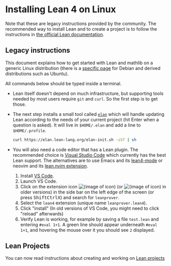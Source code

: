 # Installing Lean 4 on Linux

Note that these are legacy instructions provided by the community. The recommended
way to install Lean and to create a project is to follow the instructions in
[the official Lean documentation](https://docs.lean-lang.org/lean4/doc/quickstart.html).

## Legacy instructions

This document explains how to get started with Lean and mathlib on a generic Linux distribution (there is a [specific page](debian.html) for Debian and derived distributions such as Ubuntu).

All commands below should be typed inside a terminal.

* Lean itself doesn't depend on much infrastructure, but supporting tools
  needed by most users require `git` and `curl`. So the first step is to get those.

* The next step installs a small tool called [`elan`](https://github.com/leanprover/elan) which will handle
  updating Lean according to the needs of your current project (hit Enter
  when a question is asked). It will live in `$HOME/.elan` and add a
  line to `$HOME/.profile`.
  ```bash
  curl https://elan.lean-lang.org/elan-init.sh -sSf | sh
  ```

* You will also need a code editor that has a Lean plugin. The
  recommended choice is [Visual Studio Code](https://code.visualstudio.com/) which currently
  has the best Lean support.
  The alternatives are to use Emacs and its [lean4-mode](https://github.com/leanprover/lean4-mode)
  or neovim and its  [lean.nvim extension](https://github.com/Julian/lean.nvim).

  1. Install [VS Code](https://code.visualstudio.com/).
  2. Launch VS Code.
  3. Click on the extension icon ![(image of icon)](img/new-extensions-icon.png)
     (or ![(image of icon)](img/extensions-icon.png) in older versions) in the side bar on the left edge of
     the screen (or press <kbd>Shift</kbd><kbd>Ctrl</kbd><kbd>X</kbd>) and search for `leanprover`.
  4. Select the `lean4` extension (unique name `leanprover.lean4`). 
  5. Click "install" (In old versions of VS Code, you might need to click "reload" afterwards)
  6. Verify Lean is working, for example by saving a file `test.lean` and entering `#eval 1+1`.
    A green line should appear underneath `#eval 1+1`, and hovering the mouse over it you should see `2`
    displayed.

## Lean Projects

You can now read instructions about creating and working on [Lean projects](project.html)

